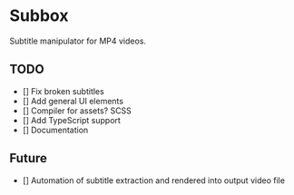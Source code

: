 # Subbox

Subtitle manipulator for MP4 videos.

## TODO

- [] Fix broken subtitles
- [] Add general UI elements
- [] Compiler for assets? SCSS
- [] Add TypeScript support
- [] Documentation

## Future

- [] Automation of subtitle extraction and rendered into output video file
